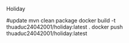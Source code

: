 Holiday


#update
mvn clean package
docker build -t thuaduc24042001/holiday:latest .
docker push thuaduc24042001/holiday:latest
